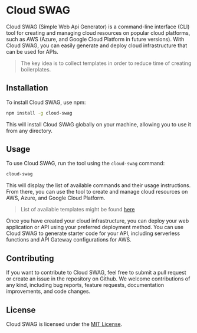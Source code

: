 # Cloud SWAG

Cloud SWAG (Simple Web Api Generator) is a command-line interface (CLI) tool for creating and managing cloud resources on popular cloud platforms, such as AWS (Azure, and Google Cloud Platform in future versions). With Cloud SWAG, you can easily generate and deploy cloud infrastructure that can be used for APIs.

> The key idea is to collect templates in order to reduce time of creating boilerplates.

## Installation

To install Cloud SWAG, use npm:

``` bash
npm install -g cloud-swag
```

This will install Cloud SWAG globally on your machine, allowing you to use it from any directory.

## Usage

To use Cloud SWAG, run the tool using the `cloud-swag` command:

``` bash
cloud-swag
```

This will display the list of available commands and their usage instructions. From there, you can use the tool to create and manage cloud resources on AWS, Azure, and Google Cloud Platform.

> List of available templates might be found [here](./docs/README.md)

Once you have created your cloud infrastructure, you can deploy your web application or API using your preferred deployment method. You can use Cloud SWAG to generate starter code for your API, including serverless functions and API Gateway configurations for AWS.

## Contributing

If you want to contribute to Cloud SWAG, feel free to submit a pull request or create an issue in the repository on Github. We welcome contributions of any kind, including bug reports, feature requests, documentation improvements, and code changes.

## License

Cloud SWAG is licensed under the [MIT License](https://github.com/azatdavliatshin/cloud-SWAG/blob/main/LICENSE).
